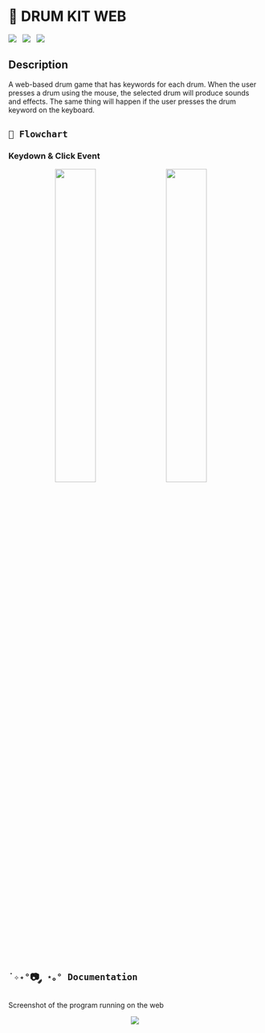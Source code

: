 # 🎯 DRUM KIT WEB

<div align="start">
    <img src="https://img.shields.io/badge/HTML5-E34F26?style=for-the-badge&logo=html5&logoColor=white">&nbsp;&nbsp;
    <img src="https://img.shields.io/badge/CSS3-1572B6?style=for-the-badge&logo=css3&logoColor=white">&nbsp;&nbsp;
    <img src="https://img.shields.io/badge/JavaScript-323330?style=for-the-badge&logo=javascript&logoColor=F7DF1E">&nbsp;&nbsp;
</div>

## Description

A web-based drum game that has keywords for each drum. When the user presses a drum using the mouse, the selected drum will produce sounds and effects. The same thing will happen if the user presses the drum keyword on the keyboard.

## `🔎 Flowchart`

### Keydown & Click Event

<div align="center">
    <img src="https://github.com/user-attachments/assets/bfe823ce-bd7a-4122-a570-a0e8410442bb" width="40%">&nbsp;&nbsp;&nbsp;&nbsp;
    <img src="https://github.com/user-attachments/assets/a16397fc-6bc6-4bfd-b029-a9ed5b1a7841" width="40%">&nbsp;&nbsp;&nbsp;&nbsp;
</div>

## `˙✧˖°📷 ༘ ⋆｡° Documentation`

Screenshot of the program running on the web

<div align="center">
    <img src="https://github.com/user-attachments/assets/2f17fd76-4345-4077-8c7b-ce63b2879a8a" width="auto">
</div>
